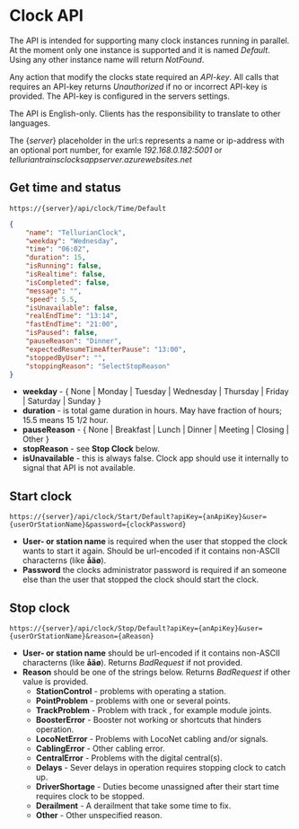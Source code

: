 # Clock API
The API is intended for supporting many clock instances running in parallel. 
At the moment only one instance is supported and it is named *Default*.
Using any other instance name will return *NotFound*.

Any action that modify the clocks state required an *API-key*. 
All calls that requires an API-key returns *Unauthorized* if no or incorrect API-key is provided.
The API-key is configured in the servers settings.

The API is English-only. Clients has the responsibility to translate to other languages.

The {*server*} placeholder in the url:s represents a name or ip-address with an optional port number,
for examle *192.168.0.182:5001* or *telluriantrainsclocksappserver.azurewebsites.net*

## Get time and status
    https://{server}/api/clock/Time/Default
```json
{
    "name": "TellurianClock",
    "weekday": "Wednesday",
    "time": "06:02",
    "duration": 15,
    "isRunning": false,
    "isRealtime": false,
    "isCompleted": false,
    "message": "",
    "speed": 5.5,
    "isUnavailable": false,
    "realEndTime": "13:14",
    "fastEndTime": "21:00",
    "isPaused": false,
    "pauseReason": "Dinner",
    "expectedResumeTimeAfterPause": "13:00",
    "stoppedByUser": "",
    "stoppingReason": "SelectStopReason"
}
```
- **weekday** - { None | Monday | Tuesday | Wednesday | Thursday | Friday | Saturday | Sunday }
- **duration** - is total game duration in hours. May have fraction of hours; 15.5 means 15 1/2 hour.
- **pauseReason** - { None | Breakfast | Lunch | Dinner | Meeting | Closing | Other }
- **stopReason** - see **Stop Clock** below.
- **isUnavailable** - this is always false. Clock app should use it internally to signal that API is not available.
## Start clock
    https://{server}/api/clock/Start/Default?apiKey={anApiKey}&user={userOrStationName}&password={clockPassword}

- **User- or station name** is required when the user that stopped the clock wants to start it again. Should be url-encoded if it contains non-ASCII characterns (like **åäø**).
- **Password** the clocks administrator password is required if an someone else than the user that stopped the clock should start the clock.

## Stop clock
    https://{server}/api/clock/Stop/Default?apiKey={anApiKey}&user={userOrStationName}&reason={aReason}

- **User- or station name** should be url-encoded if it contains non-ASCII characterns (like **åäø**). Returns *BadRequest* if not provided.
- **Reason** should be one of the strings below. Returns *BadRequest* if other value is provided.
    - **StationControl** - problems with operating a station.
    - **PointProblem** - problems with one or several points.
    - **TrackProblem** - Problem with track , for example module joints.
    - **BoosterError** - Booster not working or shortcuts that hinders operation.
    - **LocoNetError** - Problems with LocoNet cabling and/or signals.
    - **CablingError** - Other cabling error.
    - **CentralError** - Problems with the digital central(s).
    - **Delays** - Sever delays in operation requires stopping clock to catch up.
    - **DriverShortage** - Duties become unassigned after their start time requires clock to be stopped.
    - **Derailment** - A derailment that take some time to fix.
    - **Other** - Other unspecified reason.

